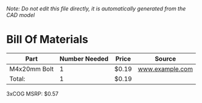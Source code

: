 ###### Note: Do not edit this file directly, it is automatically generated from the CAD model 
# Bill Of Materials 
 |Part|Number Needed|Price|Source| 
 |----|----------|-----|-----|
|M4x20mm Bolt|1|$0.19|www.example.com|
|Total: |1|$0.19| |

 3xCOG MSRP: $0.57